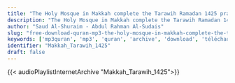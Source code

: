 ```yaml
---
title: "The Holy Mosque in Makkah complete the Tarawih Ramadan 1425 prayer"
description: "The Holy Mosque in Makkah complete the Tarawih Ramadan 1425 prayer"
author: "Saud Al-Shuraim - Abdul Rahman Al-Sudais"
slug: "free-download-quran-mp3-the-holy-mosque-in-makkah-complete-the-tarawih-ramadan-1425-prayer"
keywords: ['mp3quran', 'mp3', 'quran', 'archive', 'download', 'télécharger', 'coran', 'islam', 'al-Shuraym', 'al-Muaiqly', 'as-Sudays', 'al-Juhany', 'taraweeh', 'Makkah', 'Tarawih', 'ماهر', 'المعيقلي', 'سعود', 'الشريم', 'عبد', 'الرحمن', 'السديس', 'عبدالله', 'عواد', 'الجهني', 'مصحف', 'الحرم', 'المكي', 'كاملا', 'من', 'صلاة', 'تراويح', 'رمضان', '1425', 'قرآن', 'مصحف', 'مرتل', 'مجود', 'القرآن', 'الكريم', 'المصحف', 'المرتل', 'المجود', 'إسلام', 'تحميل']
identifier: "Makkah_Tarawih_1425"
draft: false
---
```


{{< audioPlaylistInternetArchive "Makkah_Tarawih_1425">}}

